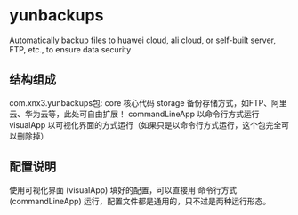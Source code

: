 # yunbackups
Automatically backup files to huawei cloud, ali cloud, or self-built server, FTP, etc., to ensure data security


## 结构组成
com.xnx3.yunbackups包:
core			核心代码
storage			备份存储方式，如FTP、阿里云、华为云等，此处可自由扩展！
commandLineApp	以命令行方式运行
visualApp		以可视化界面的方式运行（如果只是以命令行方式运行，这个包完全可以删除掉）

## 配置说明
使用可视化界面 (visualApp) 填好的配置，可以直接用 命令行方式 (commandLineApp) 运行，配置文件都是通用的，只不过是两种运行形态。
 